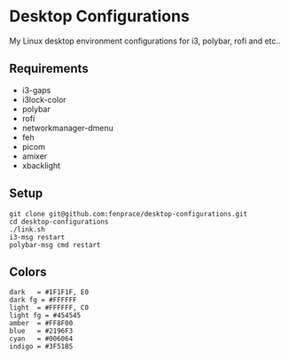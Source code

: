 # Desktop Configurations

My Linux desktop environment configurations for i3, polybar, rofi and etc..

## Requirements

- i3-gaps
- i3lock-color
- polybar
- rofi
- networkmanager-dmenu
- feh
- picom
- amixer
- xbacklight

## Setup

```shell
git clone git@github.com:fenprace/desktop-configurations.git
cd desktop-configurations
./link.sh
i3-msg restart
polybar-msg cmd restart
```

## Colors

```
dark   = #1F1F1F, E0
dark fg = #FFFFFF
light  = #FFFFFF, C0
light fg = #454545
amber  = #FF8F00
blue   = #2196F3
cyan   = #006064
indigo = #3F51B5
```
